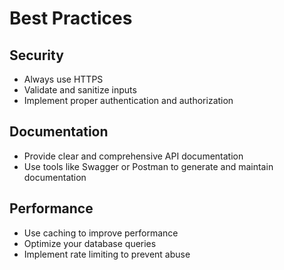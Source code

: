 # Best Practices

## Security
- Always use HTTPS
- Validate and sanitize inputs
- Implement proper authentication and authorization

## Documentation
- Provide clear and comprehensive API documentation
- Use tools like Swagger or Postman to generate and maintain documentation

## Performance
- Use caching to improve performance
- Optimize your database queries
- Implement rate limiting to prevent abuse
